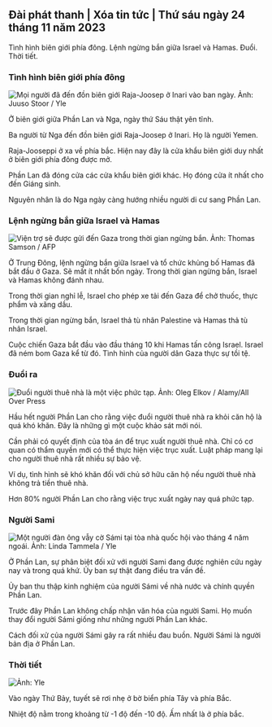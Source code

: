 ## Đài phát thanh \| Xóa tin tức \| Thứ sáu ngày 24 tháng 11 năm 2023

Tình hình biên giới phía đông. Lệnh ngừng bắn giữa Israel và Hamas. Đuổi. Thời tiết.

### Tình hình biên giới phía đông

![Mọi người đã đến đồn biên giới Raja-Joosep ở Inari vào ban ngày. Ảnh: Juuso Stoor / Yle](https://images.cdn.yle.fi/image/upload/c_crop,h_3368,w_5986,x_0,y_0/ar_1.7777777777777777,c_fill,g_faces,h_675,w_1200/dpr_1.0/q_auto:eco/f_auto/fl_lossy/v1700827102/39-120618465608fd4818b7)

Ở biên giới giữa Phần Lan và Nga, ngày thứ Sáu thật yên tĩnh.

Ba người từ Nga đến đồn biên giới Raja-Joosep ở Inari. Họ là người Yemen.

Raja-Jooseppi ở xa về phía bắc. Hiện nay đây là cửa khẩu biên giới duy nhất ở biên giới phía đông được mở.

Phần Lan đã đóng cửa các cửa khẩu biên giới khác. Họ đóng cửa ít nhất cho đến Giáng sinh.

Nguyên nhân là do Nga ngày càng hướng nhiều người di cư sang Phần Lan.

### Lệnh ngừng bắn giữa Israel và Hamas

![Viện trợ sẽ được gửi đến Gaza trong thời gian ngừng bắn. Ảnh: Thomas Samson / AFP](https://images.cdn.yle.fi/image/upload/c_crop,h_2879,w_5119,x_0,y_533/ar_1.777777777777777,c_fill,g_faces,h_675,w_1200/dpr_1.0/q_auto:eco/f_auto/fl_lossy/v1700822253/39-120580865603d3467a7a)

Ở Trung Đông, lệnh ngừng bắn giữa Israel và tổ chức khủng bố Hamas đã bắt đầu ở Gaza. Sẽ mất ít nhất bốn ngày. Trong thời gian ngừng bắn, Israel và Hamas không đánh nhau.

Trong thời gian nghỉ lễ, Israel cho phép xe tải đến Gaza để chở thuốc, thực phẩm và xăng dầu.

Trong thời gian ngừng bắn, Israel thả tù nhân Palestine và Hamas thả tù nhân Israel.

Cuộc chiến Gaza bắt đầu vào đầu tháng 10 khi Hamas tấn công Israel. Israel đã ném bom Gaza kể từ đó. Tình hình của người dân Gaza thực sự tồi tệ.

### Đuổi ra

![Đuổi người thuê nhà là một việc phức tạp. Ảnh: Oleg Elkov / Alamy/All Over Press](https://images.cdn.yle.fi/image/upload/c_crop,h_3182,w_5657,x_121,y_740/ar_1.7777777777777777,c_fill,g_faces,h_675,w_1200/dpr_1.0/q_auto:eco/f_auto/fl_lossy/v1698135288/39-115380264d2449083906)

Hầu hết người Phần Lan cho rằng việc đuổi người thuê nhà ra khỏi căn hộ là quá khó khăn. Đây là những gì một cuộc khảo sát mới nói.

Cần phải có quyết định của tòa án để trục xuất người thuê nhà. Chỉ có cơ quan có thẩm quyền mới có thể thực hiện việc trục xuất. Luật pháp mang lại cho người thuê nhà rất nhiều sự bảo vệ.

Ví dụ, tình hình sẽ khó khăn đối với chủ sở hữu căn hộ nếu người thuê nhà không trả tiền thuê nhà.

Hơn 80% người Phần Lan cho rằng việc trục xuất ngày nay quá phức tạp.

### Người Sami

![Một người đàn ông vẫy cờ Sámi tại tòa nhà quốc hội vào tháng 4 năm ngoái. Ảnh: Linda Tammela / Yle](https://images.cdn.yle.fi/image/upload/c_crop,h_659,w_1173,x_0,y_133/ar_1.7777777777777777,c_fill,g_faces,h_675,w_1200/dpr_1.0/q_auto:eco/f_auto/fl_lossy/v1693572536/39-10986686437da2797694)

Ở Phần Lan, sự phân biệt đối xử với người Sami đang được nghiên cứu ngày nay và trong quá khứ. Ủy ban sự thật đang điều tra vấn đề.

Ủy ban thu thập kinh nghiệm của người Sámi về nhà nước và chính quyền Phần Lan.

Trước đây Phần Lan không chấp nhận văn hóa của người Sami. Họ muốn thay đổi người Sámi giống như những người Phần Lan khác.

Cách đối xử của người Sámi gây ra rất nhiều đau buồn. Người Sámi là người bản địa ở Phần Lan.

### Thời tiết

![ Ảnh: Yle](https://images.cdn.yle.fi/image/upload/c_crop,h_1080,w_1919,x_0,y_0/ar_1.7777777777777777,c_fill,g_faces,h_675,w_1200/dpr_1.0/q_auto:eco/f_auto/fl_lossy/v1700835658/39-12063856560b12785459)

Vào ngày Thứ Bảy, tuyết sẽ rơi nhẹ ở bờ biển phía Tây và phía Bắc.

Nhiệt độ nằm trong khoảng từ -1 độ đến -10 độ. Ấm nhất là ở phía bắc.